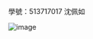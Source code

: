 學號：513717017 沈佩如

![image](https://github.com/user-attachments/assets/facbc9dc-9a67-4af2-a0e8-66b338993521)

